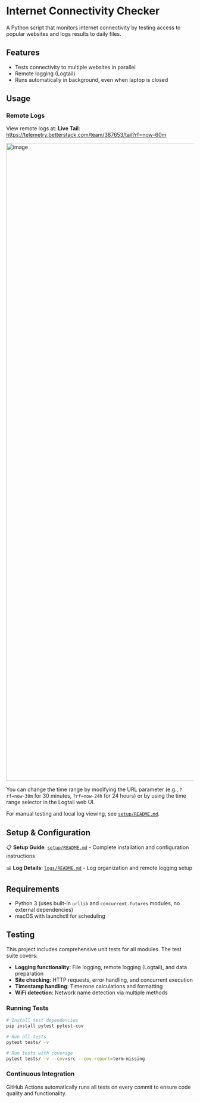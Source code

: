 # Internet Connectivity Checker

A Python script that monitors internet connectivity by testing access to popular websites and logs results to daily files.

## Features

- Tests connectivity to multiple websites in parallel
- Remote logging (Logtail)
- Runs automatically in background, even when laptop is closed

## Usage

### Remote Logs

View remote logs at:
**Live Tail**: https://telemetry.betterstack.com/team/387653/tail?rf=now-60m

<img width="1708" alt="image" src="https://github.com/user-attachments/assets/f1725f13-28d5-4779-b8bd-61cfa36cfe91" />

You can change the time range by modifying the URL parameter (e.g., `?rf=now-30m` for 30 minutes, `?rf=now-24h` for 24 hours) or by using the time range selector in the Logtail web UI.

For manual testing and local log viewing, see [`setup/README.md`](setup/README.md).

## Setup & Configuration

📋 **Setup Guide**: [`setup/README.md`](setup/README.md) - Complete installation and configuration instructions

📊 **Log Details**: [`logs/README.md`](logs/README.md) - Log organization and remote logging setup

## Requirements

- Python 3 (uses built-in `urllib` and `concurrent.futures` modules, no external dependencies)
- macOS with launchctl for scheduling

## Testing

This project includes comprehensive unit tests for all modules. The test suite covers:

- **Logging functionality**: File logging, remote logging (Logtail), and data preparation
- **Site checking**: HTTP requests, error handling, and concurrent execution
- **Timestamp handling**: Timezone calculations and formatting
- **WiFi detection**: Network name detection via multiple methods

### Running Tests

```bash
# Install test dependencies
pip install pytest pytest-cov

# Run all tests
pytest tests/ -v

# Run tests with coverage
pytest tests/ -v --cov=src --cov-report=term-missing
```

### Continuous Integration

GitHub Actions automatically runs all tests on every commit to ensure code quality and functionality.
